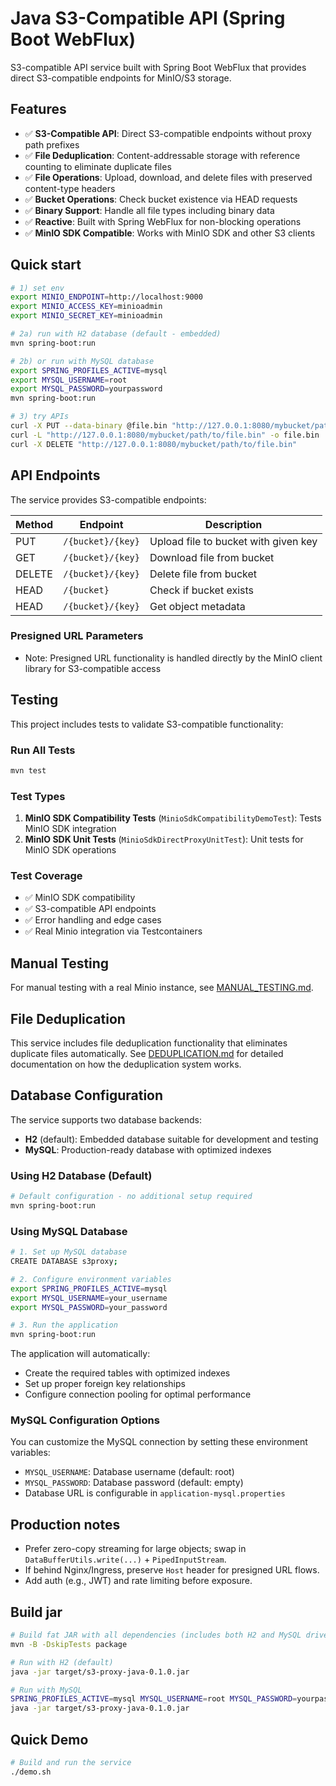 # Java S3-Compatible API (Spring Boot WebFlux)

S3-compatible API service built with Spring Boot WebFlux that provides direct S3-compatible endpoints for MinIO/S3 storage.

## Features
- ✅ **S3-Compatible API**: Direct S3-compatible endpoints without proxy path prefixes
- ✅ **File Deduplication**: Content-addressable storage with reference counting to eliminate duplicate files
- ✅ **File Operations**: Upload, download, and delete files with preserved content-type headers
- ✅ **Bucket Operations**: Check bucket existence via HEAD requests
- ✅ **Binary Support**: Handle all file types including binary data
- ✅ **Reactive**: Built with Spring WebFlux for non-blocking operations
- ✅ **MinIO SDK Compatible**: Works with MinIO SDK and other S3 clients

## Quick start
```bash
# 1) set env
export MINIO_ENDPOINT=http://localhost:9000
export MINIO_ACCESS_KEY=minioadmin
export MINIO_SECRET_KEY=minioadmin

# 2a) run with H2 database (default - embedded)
mvn spring-boot:run

# 2b) or run with MySQL database
export SPRING_PROFILES_ACTIVE=mysql
export MYSQL_USERNAME=root
export MYSQL_PASSWORD=yourpassword
mvn spring-boot:run

# 3) try APIs  
curl -X PUT --data-binary @file.bin "http://127.0.0.1:8080/mybucket/path/to/file.bin"
curl -L "http://127.0.0.1:8080/mybucket/path/to/file.bin" -o file.bin
curl -X DELETE "http://127.0.0.1:8080/mybucket/path/to/file.bin"
```

## API Endpoints

The service provides S3-compatible endpoints:

| Method | Endpoint | Description |
|--------|----------|-------------|
| PUT | `/{bucket}/{key}` | Upload file to bucket with given key |
| GET | `/{bucket}/{key}` | Download file from bucket |
| DELETE | `/{bucket}/{key}` | Delete file from bucket |
| HEAD | `/{bucket}` | Check if bucket exists |
| HEAD | `/{bucket}/{key}` | Get object metadata |

### Presigned URL Parameters
- Note: Presigned URL functionality is handled directly by the MinIO client library for S3-compatible access

## Testing

This project includes tests to validate S3-compatible functionality:

### Run All Tests
```bash
mvn test
```

### Test Types
1. **MinIO SDK Compatibility Tests** (`MinioSdkCompatibilityDemoTest`): Tests MinIO SDK integration
2. **MinIO SDK Unit Tests** (`MinioSdkDirectProxyUnitTest`): Unit tests for MinIO SDK operations

### Test Coverage
- ✅ MinIO SDK compatibility
- ✅ S3-compatible API endpoints
- ✅ Error handling and edge cases
- ✅ Real Minio integration via Testcontainers

## Manual Testing
For manual testing with a real Minio instance, see [MANUAL_TESTING.md](MANUAL_TESTING.md).

## File Deduplication
This service includes file deduplication functionality that eliminates duplicate files automatically. See [DEDUPLICATION.md](DEDUPLICATION.md) for detailed documentation on how the deduplication system works.

## Database Configuration
The service supports two database backends:
- **H2** (default): Embedded database suitable for development and testing
- **MySQL**: Production-ready database with optimized indexes

### Using H2 Database (Default)
```bash
# Default configuration - no additional setup required
mvn spring-boot:run
```

### Using MySQL Database
```bash
# 1. Set up MySQL database
CREATE DATABASE s3proxy;

# 2. Configure environment variables
export SPRING_PROFILES_ACTIVE=mysql
export MYSQL_USERNAME=your_username
export MYSQL_PASSWORD=your_password

# 3. Run the application
mvn spring-boot:run
```

The application will automatically:
- Create the required tables with optimized indexes
- Set up proper foreign key relationships
- Configure connection pooling for optimal performance

### MySQL Configuration Options
You can customize the MySQL connection by setting these environment variables:
- `MYSQL_USERNAME`: Database username (default: root)
- `MYSQL_PASSWORD`: Database password (default: empty)
- Database URL is configurable in `application-mysql.properties`

## Production notes
- Prefer zero-copy streaming for large objects; swap in `DataBufferUtils.write(...)` + `PipedInputStream`.
- If behind Nginx/Ingress, preserve `Host` header for presigned URL flows.
- Add auth (e.g., JWT) and rate limiting before exposure.

## Build jar
```bash
# Build fat JAR with all dependencies (includes both H2 and MySQL drivers)
mvn -B -DskipTests package

# Run with H2 (default)
java -jar target/s3-proxy-java-0.1.0.jar

# Run with MySQL
SPRING_PROFILES_ACTIVE=mysql MYSQL_USERNAME=root MYSQL_PASSWORD=yourpassword \
java -jar target/s3-proxy-java-0.1.0.jar
```

## Quick Demo
```bash
# Build and run the service
./demo.sh
```

